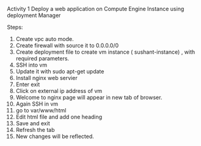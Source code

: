 Activity 1
Deploy a web application on Compute Engine Instance using deployment Manager

Steps:

1. Create vpc auto mode.
2. Create firewall with source it to 0.0.0.0/0
3. Create deployment file to create vm instance ( sushant-instance) , with required parameters.
4. SSH into vm
5. Update it with sudo apt-get update
6. Install nginx web servier
7. Enter exit
8. Click on external ip address of vm 
9. Welcome to nginx page will appear in new tab of browser.
10. Again SSH in vm
11. go to var/www/html
12. Edit html file and add one heading 
13. Save and exit 
14. Refresh the tab 
15. New changes will be reflected.
